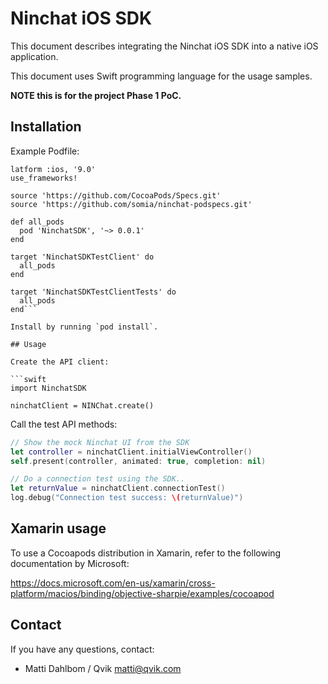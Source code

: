 # Ninchat iOS SDK

This document describes integrating the Ninchat iOS SDK into a native iOS application.

This document uses Swift programming language for the usage samples.

**NOTE this is for the project Phase 1 PoC.**

## Installation

Example Podfile:

```
latform :ios, '9.0'
use_frameworks!

source 'https://github.com/CocoaPods/Specs.git'
source 'https://github.com/somia/ninchat-podspecs.git'

def all_pods
  pod 'NinchatSDK', '~> 0.0.1'
end

target 'NinchatSDKTestClient' do
  all_pods
end

target 'NinchatSDKTestClientTests' do
  all_pods
end```

Install by running `pod install`.

## Usage

Create the API client:

```swift
import NinchatSDK

ninchatClient = NINChat.create()
```

Call the test API methods:

```swift
// Show the mock Ninchat UI from the SDK
let controller = ninchatClient.initialViewController()
self.present(controller, animated: true, completion: nil)

// Do a connection test using the SDK..
let returnValue = ninchatClient.connectionTest()
log.debug("Connection test success: \(returnValue)")
```

## Xamarin usage

To use a Cocoapods distribution in Xamarin, refer to the following documentation by Microsoft: 

https://docs.microsoft.com/en-us/xamarin/cross-platform/macios/binding/objective-sharpie/examples/cocoapod

## Contact

If you have any questions, contact:
* Matti Dahlbom / Qvik <matti@qvik.com>
